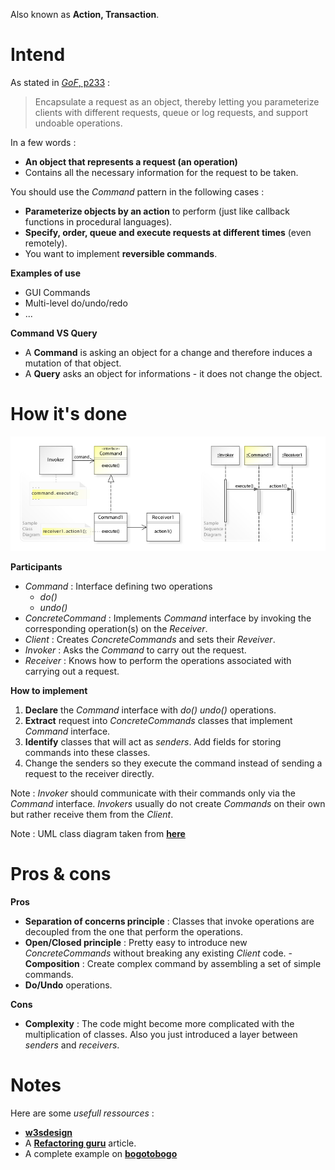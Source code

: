 Also known as **Action, Transaction**.

# Intend

As stated in [_GoF_, p233](https://fr.wikipedia.org/wiki/Design_Patterns) :
> Encapsulate a request as an object, thereby letting you parameterize clients with different requests, queue or log requests, and support undoable operations. 

In a few words : 
  - **An object that represents a request (an operation)**
  - Contains all the necessary information for the request to be taken.

You should use the _Command_ pattern in the following cases :
 - **Parameterize objects by an action** to perform (just like callback functions in procedural languages).
 - **Specify, order, queue and execute requests at different times** (even remotely).
 - You want to implement **reversible commands**.

**Examples of use** 

  - GUI Commands
  - Multi-level do/undo/redo 
  - ...

**Command VS Query**

  - A **Command** is asking an object for a change and therefore induces a mutation of that object.
  - A **Query** asks an object for informations - it does not change the object.

# How it's done

![UML](UML.jpg)

**Participants**

 - _Command_ : Interface defining two operations
   - _do()_
   - _undo()_
 - _ConcreteCommand_ : Implements _Command_ interface by invoking the corresponding operation(s) on the _Receiver_.
 - _Client_ : Creates _ConcreteCommands_ and sets their _Reveiver_.
 - _Invoker_ : Asks the _Command_ to carry out the request.
 - _Receiver_ : Knows how to perform the operations associated with carrying out a request.

**How to implement**

 1. **Declare** the _Command_ interface with _do()_ _undo()_ operations.
 2. **Extract** request into _ConcreteCommands_ classes that implement _Command_ interface.
 3. **Identify** classes that will act as _senders_. Add fields for storing commands into these classes.
 4. Change the senders so they execute the command instead of sending a request to the receiver directly.

Note : _Invoker_ should communicate with their commands only via the _Command_ interface. _Invokers_ usually do not create _Commands_ on their own but rather receive them from the _Client_.

Note : UML class diagram taken from [**here**](https://upload.wikimedia.org/wikipedia/commons/c/c8/W3sDesign_Command_Design_Pattern_UML.jpg)

# Pros & cons

**Pros**

 - **Separation of concerns principle** : Classes that invoke operations are decoupled from the one that perform the operations.
 - **Open/Closed principle** : Pretty easy to introduce new _ConcreteCommands_ without breaking any existing _Client_ code.
 -**Composition** : Create complex command by assembling a set of simple commands.
 - **Do/Undo** operations.

**Cons**

 - **Complexity** : The code might become more complicated with the multiplication of classes. Also you just introduced a layer between _senders_ and _receivers_.

# Notes

Here are some _usefull ressources_ :
 - [**w3sdesign**](http://w3sdesign.com/#gf)
 - A [**Refactoring guru**](https://refactoring.guru/design-patterns/command) article.
 - A complete example on [**bogotobogo**](https://www.bogotobogo.com/DesignPatterns/command.php)